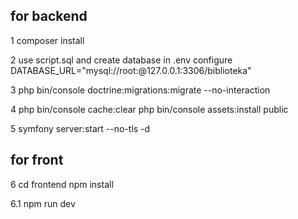 ## for backend

1
composer install

2 use script.sql and create database
in .env configure DATABASE_URL="mysql://root:@127.0.0.1:3306/biblioteka"

3
php bin/console doctrine:migrations:migrate --no-interaction

4
php bin/console cache:clear
php bin/console assets:install public

5
symfony server:start --no-tls -d

## for front

6
cd frontend
npm install

6.1
npm run dev
